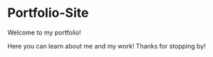 # Portfolio-Site

Welcome to my portfolio!

Here you can learn about me and my work! Thanks for stopping by!

